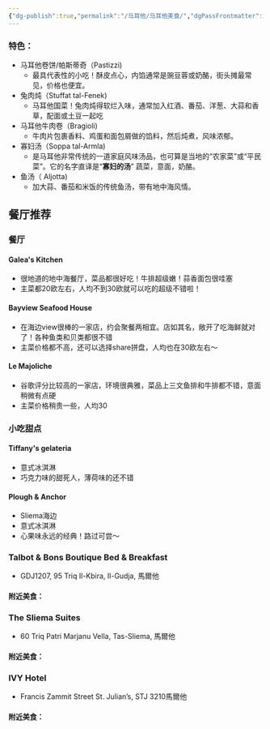 ```yaml
---
{"dg-publish":true,"permalink":"/马耳他/马耳他美食/","dgPassFrontmatter":true}
---
```


### 特色：
+ 马耳他卷饼/帕斯蒂奇（Pastizzi)
	+ 最具代表性的小吃！酥皮点心，内馅通常是豌豆蓉或奶酪，街头摊最常见，价格也便宜。
+ 兔肉炖（Stuffat tal-Fenek)
	+ 马耳他国菜！兔肉炖得软烂入味，通常加入红酒、番茄、洋葱、大蒜和香草，配面或土豆一起吃
+ 马耳他牛肉卷（Bragioli)
	+ 牛肉片包裹香料、鸡蛋和面包屑做的馅料，然后炖煮，风味浓郁。
+ 寡妇汤（Soppa tal-Armla)
	+ 是马耳他非常传统的一道家庭风味汤品，也可算是当地的“农家菜”或“平民菜”。它的名字直译是“**寡妇的汤**” 蔬菜，意面，奶酪。
+ 鱼汤（ Aljotta)
	+ 加大蒜、番茄和米饭的传统鱼汤，带有地中海风情。

## 餐厅推荐

### 餐厅 

#### Galea's Kitchen
+ 很地道的地中海餐厅，菜品都很好吃！牛排超级嫩！蒜香面包很哇塞
+ 主菜都20欧左右，人均不到30欧就可以吃的超级不错啦！

####  Bayview Seafood House
+ 在海边view很棒的一家店，约会聚餐两相宜。店如其名，敞开了吃海鲜就对了！各种鱼类和贝类都很不错
+ 主菜价格都不高，还可以选择share拼盘，人均也在30欧左右～
#### Le Majoliche
+ 谷歌评分比较高的一家店，环境很典雅，菜品上三文鱼排和牛排都不错，意面稍微有点硬
+ 主菜价格稍贵一些，人均30


### 小吃甜点
#### Tiffany's gelateria
+ 意式冰淇淋
+ 巧克力味的甜死人，薄荷味的还不错

#### Plough & Anchor
+ Sliema海边
+ 意式冰淇淋
+ 心果味永远的经典！路过可尝～






### Talbot & Bons Boutique Bed & Breakfast
+ GDJ1207, 95 Triq Il-Kbira, Il-Gudja, 馬爾他
#### 附近美食：



### The Sliema Suites
+ 60 Triq Patri Marjanu Vella, Tas-Sliema, 馬爾他
#### 附近美食：


### IVY Hotel
+ Francis Zammit Street St. Julianʼs, STJ 3210馬爾他

#### 附近美食： 